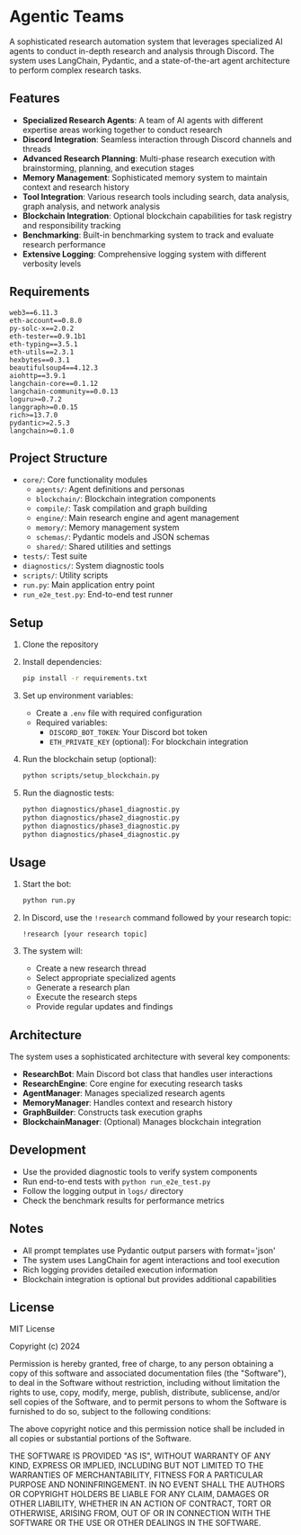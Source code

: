 # Agentic Teams

A sophisticated research automation system that leverages specialized AI agents to conduct in-depth research and analysis through Discord. The system uses LangChain, Pydantic, and a state-of-the-art agent architecture to perform complex research tasks.

## Features

- **Specialized Research Agents**: A team of AI agents with different expertise areas working together to conduct research
- **Discord Integration**: Seamless interaction through Discord channels and threads
- **Advanced Research Planning**: Multi-phase research execution with brainstorming, planning, and execution stages
- **Memory Management**: Sophisticated memory system to maintain context and research history
- **Tool Integration**: Various research tools including search, data analysis, graph analysis, and network analysis
- **Blockchain Integration**: Optional blockchain capabilities for task registry and responsibility tracking
- **Benchmarking**: Built-in benchmarking system to track and evaluate research performance
- **Extensive Logging**: Comprehensive logging system with different verbosity levels

## Requirements

```
web3==6.11.3
eth-account==0.8.0
py-solc-x==2.0.2
eth-tester==0.9.1b1
eth-typing==3.5.1
eth-utils==2.3.1
hexbytes==0.3.1
beautifulsoup4==4.12.3
aiohttp==3.9.1
langchain-core==0.1.12
langchain-community==0.0.13
loguru>=0.7.2
langgraph>=0.0.15
rich>=13.7.0
pydantic>=2.5.3
langchain>=0.1.0
```

## Project Structure

- `core/`: Core functionality modules
  - `agents/`: Agent definitions and personas
  - `blockchain/`: Blockchain integration components
  - `compile/`: Task compilation and graph building
  - `engine/`: Main research engine and agent management
  - `memory/`: Memory management system
  - `schemas/`: Pydantic models and JSON schemas
  - `shared/`: Shared utilities and settings
- `tests/`: Test suite
- `diagnostics/`: System diagnostic tools
- `scripts/`: Utility scripts
- `run.py`: Main application entry point
- `run_e2e_test.py`: End-to-end test runner

## Setup

1. Clone the repository
2. Install dependencies:
   ```bash
   pip install -r requirements.txt
   ```
3. Set up environment variables:
   - Create a `.env` file with required configuration
   - Required variables:
     - `DISCORD_BOT_TOKEN`: Your Discord bot token
     - `ETH_PRIVATE_KEY` (optional): For blockchain integration

4. Run the blockchain setup (optional):
   ```bash
   python scripts/setup_blockchain.py
   ```

5. Run the diagnostic tests:
   ```bash
   python diagnostics/phase1_diagnostic.py
   python diagnostics/phase2_diagnostic.py
   python diagnostics/phase3_diagnostic.py
   python diagnostics/phase4_diagnostic.py
   ```

## Usage

1. Start the bot:
   ```bash
   python run.py
   ```

2. In Discord, use the `!research` command followed by your research topic:
   ```
   !research [your research topic]
   ```

3. The system will:
   - Create a new research thread
   - Select appropriate specialized agents
   - Generate a research plan
   - Execute the research steps
   - Provide regular updates and findings

## Architecture

The system uses a sophisticated architecture with several key components:

- **ResearchBot**: Main Discord bot class that handles user interactions
- **ResearchEngine**: Core engine for executing research tasks
- **AgentManager**: Manages specialized research agents
- **MemoryManager**: Handles context and research history
- **GraphBuilder**: Constructs task execution graphs
- **BlockchainManager**: (Optional) Manages blockchain integration

## Development

- Use the provided diagnostic tools to verify system components
- Run end-to-end tests with `python run_e2e_test.py`
- Follow the logging output in `logs/` directory
- Check the benchmark results for performance metrics

## Notes

- All prompt templates use Pydantic output parsers with format='json'
- The system uses LangChain for agent interactions and tool execution
- Rich logging provides detailed execution information
- Blockchain integration is optional but provides additional capabilities

## License

MIT License

Copyright (c) 2024

Permission is hereby granted, free of charge, to any person obtaining a copy
of this software and associated documentation files (the "Software"), to deal
in the Software without restriction, including without limitation the rights
to use, copy, modify, merge, publish, distribute, sublicense, and/or sell
copies of the Software, and to permit persons to whom the Software is
furnished to do so, subject to the following conditions:

The above copyright notice and this permission notice shall be included in all
copies or substantial portions of the Software.

THE SOFTWARE IS PROVIDED "AS IS", WITHOUT WARRANTY OF ANY KIND, EXPRESS OR
IMPLIED, INCLUDING BUT NOT LIMITED TO THE WARRANTIES OF MERCHANTABILITY,
FITNESS FOR A PARTICULAR PURPOSE AND NONINFRINGEMENT. IN NO EVENT SHALL THE
AUTHORS OR COPYRIGHT HOLDERS BE LIABLE FOR ANY CLAIM, DAMAGES OR OTHER
LIABILITY, WHETHER IN AN ACTION OF CONTRACT, TORT OR OTHERWISE, ARISING FROM,
OUT OF OR IN CONNECTION WITH THE SOFTWARE OR THE USE OR OTHER DEALINGS IN THE
SOFTWARE.

